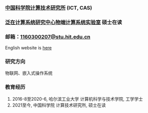 
### [中国科学院计算技术研究所](http://www.ict.cas.cn/)  (ICT, CAS)
### [泛在计算系统研究中心物端计算系统实验室](http://www.things.ac.cn/)  硕士在读

### 邮箱：1160300207@stu.hit.edu.cn 
English website is [here](https://en.liuchong.ml/)  
### 研究方向
物联网、嵌入式操作系统
### 教育经历
1.  2016-8至2020-6, 哈尔滨工业大学 计算机科学与技术学院, 工学学士
2.  2021至今, 中国科学院 计算技术研究所, 硕士在读

<!-- ### 工作经历 -->

<!-- ### 学术服务 -->

<!-- ### 会议论文 -->

<!-- ### 期刊论文 -->

<!-- ### 学术奖励 -->